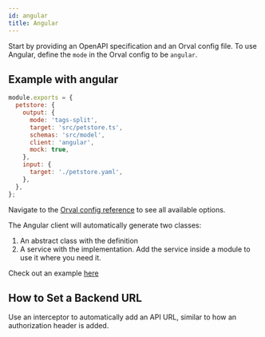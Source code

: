```yaml
---
id: angular
title: Angular
---
```


Start by providing an OpenAPI specification and an Orval config file. To use Angular, define the `mode` in the Orval config to be `angular`.

## Example with angular

```js
module.exports = {
  petstore: {
    output: {
      mode: 'tags-split',
      target: 'src/petstore.ts',
      schemas: 'src/model',
      client: 'angular',
      mock: true,
    },
    input: {
      target: './petstore.yaml',
    },
  },
};
```

Navigate to the [Orval config reference](../reference/configuration/full-example) to see all available options.

The Angular client will automatically generate two classes:

1. An abstract class with the definition
2. A service with the implementation.
   Add the service inside a module to use it where you need it.

Check out an example <a href="https://github.com/orval-labs/orval/tree/master/samples/angular-app" target="_blank">here</a>

## How to Set a Backend URL

Use an interceptor to automatically add an API URL, similar to how an authorization header is added.

<!--
The following section is outdated. Both links are dead. This needs to be updated before it is re-introduced.

 ## How to Use Mocks

You should define your mock inside the environment file. If you don't do that you will add all the dependencies to your bundle.

You can for example add a property `modules` and add a MockModule inside which will setup your mocks. You can check an example <a href="https://github.com/orval-labs/orval/tree/master/samples/angular-app/src/api/mocks" target="_blank">here</a>

You can also check the msw example <a href="https://github.com/mswjs/examples/tree/master/examples/rest-angular" target="_blank">here</a> -->
